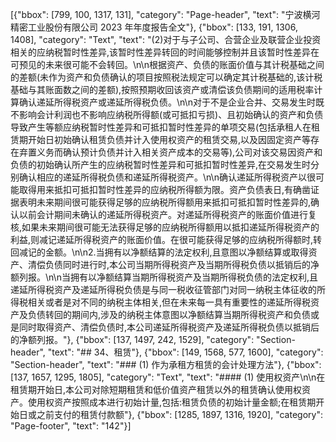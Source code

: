 [{"bbox": [799, 100, 1317, 131], "category": "Page-header", "text": "宁波横河精密工业股份有限公司 2023 年年度报告全文"}, {"bbox": [133, 191, 1306, 1408], "category": "Text", "text": "(2)对于与子公司、合营企业及联营企业投资相关的应纳税暂时性差异,该暂时性差异转回的时间能够控制并且该暂时性差异在可预见的未来很可能不会转回。\n\n根据资产、负债的账面价值与其计税基础之间的差额(未作为资产和负债确认的项目按照税法规定可以确定其计税基础的,该计税基础与其账面数之间的差额),按照预期收回该资产或清偿该负债期间的适用税率计算确认递延所得税资产或递延所得税负债。\n\n对于不是企业合并、交易发生时既不影响会计利润也不影响应纳税所得额(或可抵扣亏损)、且初始确认的资产和负债导致产生等额应纳税暂时性差异和可抵扣暂时性差异的单项交易(包括承租人在租赁期开始日初始确认租赁负债并计入使用权资产的租赁交易,以及因固定资产等存在弃置义务而确认预计负债并计入相关资产成本的交易等),公司对该交易因资产和负债的初始确认所产生的应纳税暂时性差异和可抵扣暂时性差异,在交易发生时分别确认相应的递延所得税负债和递延所得税资产。\n\n确认递延所得税资产以很可能取得用来抵扣可抵扣暂时性差异的应纳税所得额为限。资产负债表日,有确凿证据表明未来期间很可能获得足够的应纳税所得额用来抵扣可抵扣暂时性差异的,确认以前会计期间未确认的递延所得税资产。对递延所得税资产的账面价值进行复核,如果未来期间很可能无法获得足够的应纳税所得额用以抵扣递延所得税资产的利益,则减记递延所得税资产的账面价值。在很可能获得足够的应纳税所得额时,转回减记的金额。\n\n2.当拥有以净额结算的法定权利,且意图以净额结算或取得资产、清偿负债同时进行时,本公司当期所得税资产及当期所得税负债以抵销后的净额列报。\n\n当拥有以净额结算当期所得税资产及当期所得税负债的法定权利,且递延所得税资产及递延所得税负债是与同一税收征管部门对同一纳税主体征收的所得税相关或者是对不同的纳税主体相关,但在未来每一具有重要性的递延所得税资产及负债转回的期间内,涉及的纳税主体意图以净额结算当期所得税资产和负债或是同时取得资产、清偿负债时,本公司递延所得税资产及递延所得税负债以抵销后的净额列报。"}, {"bbox": [137, 1497, 242, 1529], "category": "Section-header", "text": "## 34、租赁"}, {"bbox": [149, 1568, 577, 1600], "category": "Section-header", "text": "### (1) 作为承租方租赁的会计处理方法"}, {"bbox": [137, 1657, 1295, 1805], "category": "Text", "text": "#### (1) 使用权资产\n\n在租赁期开始日,本公司对除短期租赁和低价值资产租赁以外的租赁确认使用权资产。使用权资产按照成本进行初始计量,包括:租赁负债的初始计量金额;在租赁期开始日或之前支付的租赁付款额"}, {"bbox": [1285, 1897, 1316, 1920], "category": "Page-footer", "text": "142"}]
